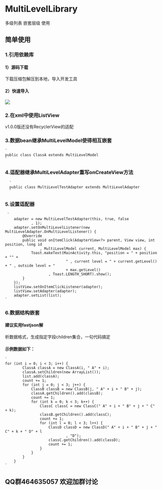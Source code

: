 # MultiLevelLibrary  
多级列表 嵌套层级 使用
 
## 简单使用
### 1.引用依赖库
#### 1）源码下载
下载压缩包解压到本地，导入开发工具
#### 2）快速导入
[![](https://jitpack.io/v/JianxunMaster/MultiLevelLibrary.svg)](https://jitpack.io/#JianxunMaster/MultiLevelLibrary)
### 2.在xml中使用ListView 
v1.0.0版还没有RecyclerView的适配  			  
### 3.数据bean继承MultiLevelModel使得相互嵌套  
	`
	public class ClassA extends MultiLevelModel
	`	  
### 4.适配器继承MultiLevelAdapter重写onCreateView方法  
	  `
	  public class MultiLevelTestAdapter extends MultiLevelAdapter
	  ` 
### 5.设置适配器
 	 `
        adapter = new MultiLevelTestAdapter(this, true, false
                , 1);
        adapter.setOnMultiLevelListener(new MultiLevelAdapter.OnMultiLevelListener() {
            @Override
            public void onItemClick(AdapterView<?> parent, View view, int position, long id
                    , MultiLevelModel current, MultiLevelModel max) {
                Toast.makeText(MainActivity.this, "position = " + position + "" +
                                " , current level = " + current.getLevel() + " , outside level = "
                                + max.getLevel()
                        , Toast.LENGTH_SHORT).show();
            }
        });
        listView.setOnItemClickListener(adapter);
        listView.setAdapter(adapter);
        adapter.setList(list);
  	`
### 6.数据结构嵌套  
#### 建议实用fastjson解 
析数据格式，生成指定字段children集合，一句代码搞定
#### 示例数据如下：
	`
	for (int i = 0; i < 3; i++) {
            ClassA classA = new ClassA(i, " A" + i);
            classA.setChildren(new ArrayList());
            list.add(classA);
            count += 1;
            for (int j = 0; j < 3; j++) {
                ClassB classB = new ClassB(j, " A" + i + " B" + j);
                classA.getChildren().add(classB);
                count += 1;
                for (int k = 0; k < 3; k++) {
                    ClassC classC = new ClassC(" A" + i + " B" + j + " C" + k);
                    classB.getChildren().add(classC);
                    count += 1;
                    for (int l = 0; l < 3; l++) {
                        ClassD classD = new ClassD(" A" + i + " B" + j + " C" + k + " D" + l
                                , "D");
                        classC.getChildren().add(classD);
                        count += 1;
                    }
                }
            }
        }
	`
## QQ群464635057 欢迎加群讨论  

